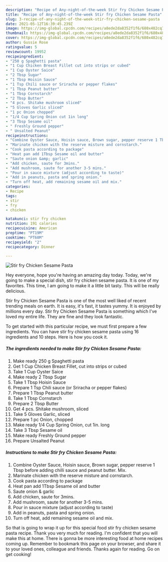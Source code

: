 ```yaml
---
description: "Recipe of Any-night-of-the-week Stir fry Chicken Sesame Pasta"
title: "Recipe of Any-night-of-the-week Stir fry Chicken Sesame Pasta"
slug: 3-recipe-of-any-night-of-the-week-stir-fry-chicken-sesame-pasta
date: 2021-05-12T16:39:45.239Z
image: https://img-global.cpcdn.com/recipes/a8ede2da8352f1f6/680x482cq70/stir-fry-chicken-sesame-pasta-recipe-main-photo.jpg
thumbnail: https://img-global.cpcdn.com/recipes/a8ede2da8352f1f6/680x482cq70/stir-fry-chicken-sesame-pasta-recipe-main-photo.jpg
cover: https://img-global.cpcdn.com/recipes/a8ede2da8352f1f6/680x482cq70/stir-fry-chicken-sesame-pasta-recipe-main-photo.jpg
author: Gussie Rose
ratingvalue: 5
reviewcount: 19952
recipeingredient:
- "250 g Spaghetti pasta"
- "1 Cup Chicken Breast Fillet cut into strips or cubed"
- "1 Cup Oyster Saice"
- "2 Tbsp Sugar"
- "1 Tbsp Hoisin Sauce"
- "1 Tsp Chili sauce or Sriracha or pepper flakes"
- "1 Tbsp Peanut butter"
- "1 Tbsp Cornstarch"
- "2 Tbsp Butter"
- "4 pcs. Shitake mushroom sliced"
- "5 Gloves Garlic sliced"
- "1 pc Onion chopped"
- "1/4 Cup Spring Onion cut 1in long"
- "3 Tbsp Sesame oil"
- " Freshly Ground pepper"
- " Unsalted Peanut"
recipeinstructions:
- "Combine Oyster Sauce, Hoisin sauce, Brown sugar, pepper reserve 1 Tbsp before adding chilli sauce and peanut butter. Mix."
- "Marinate chicken with the reserve misture and cornstarch."
- "Cook pasta according to package"
- "Heat pan add 1Tbsp Sesame oil and butter"
- "Saute onion &amp; garlic"
- "Add chicken, saute for 3mins."
- "Add mushroom, saute for another 3-5 mins."
- "Pour in sauce mixture (adjust according to taste)"
- "Add in peanuts, pasta and spring onion."
- "Turn off heat, add remaining sesame oil and mix."
categories:
- Recipe
tags:
- stir
- fry
- chicken

katakunci: stir fry chicken 
nutrition: 191 calories
recipecuisine: American
preptime: "PT19M"
cooktime: "PT60M"
recipeyield: "2"
recipecategory: Dinner

---
```



![Stir fry Chicken Sesame Pasta](https://img-global.cpcdn.com/recipes/a8ede2da8352f1f6/680x482cq70/stir-fry-chicken-sesame-pasta-recipe-main-photo.jpg)

Hey everyone, hope you're having an amazing day today. Today, we're going to make a special dish, stir fry chicken sesame pasta. It is one of my favorites. This time, I am going to make it a little bit tasty. This will be really delicious.

Stir fry Chicken Sesame Pasta is one of the most well liked of recent trending meals on earth. It is easy, it's fast, it tastes yummy. It is enjoyed by millions every day. Stir fry Chicken Sesame Pasta is something which I've loved my entire life. They are fine and they look fantastic.




To get started with this particular recipe, we must first prepare a few ingredients. You can have stir fry chicken sesame pasta using 16 ingredients and 10 steps. Here is how you cook it.

<!--inarticleads1-->

##### The ingredients needed to make Stir fry Chicken Sesame Pasta:

1. Make ready 250 g Spaghetti pasta
1. Get 1 Cup Chicken Breast Fillet, cut into strips or cubed
1. Take 1 Cup Oyster Saice
1. Make ready 2 Tbsp Sugar
1. Take 1 Tbsp Hoisin Sauce
1. Prepare 1 Tsp Chili sauce (or Sriracha or pepper flakes)
1. Prepare 1 Tbsp Peanut butter
1. Take 1 Tbsp Cornstarch
1. Prepare 2 Tbsp Butter
1. Get 4 pcs. Shitake mushroom, sliced
1. Take 5 Gloves Garlic, sliced
1. Prepare 1 pc Onion, chopped
1. Make ready 1/4 Cup Spring Onion, cut 1in. long
1. Take 3 Tbsp Sesame oil
1. Make ready  Freshly Ground pepper
1. Prepare  Unsalted Peanut




<!--inarticleads2-->

##### Instructions to make Stir fry Chicken Sesame Pasta:

1. Combine Oyster Sauce, Hoisin sauce, Brown sugar, pepper reserve 1 Tbsp before adding chilli sauce and peanut butter. Mix.
1. Marinate chicken with the reserve misture and cornstarch.
1. Cook pasta according to package
1. Heat pan add 1Tbsp Sesame oil and butter
1. Saute onion &amp; garlic
1. Add chicken, saute for 3mins.
1. Add mushroom, saute for another 3-5 mins.
1. Pour in sauce mixture (adjust according to taste)
1. Add in peanuts, pasta and spring onion.
1. Turn off heat, add remaining sesame oil and mix.




So that is going to wrap it up for this special food stir fry chicken sesame pasta recipe. Thank you very much for reading. I'm confident that you will make this at home. There is gonna be more interesting food at home recipes coming up. Remember to bookmark this page on your browser, and share it to your loved ones, colleague and friends. Thanks again for reading. Go on get cooking!
